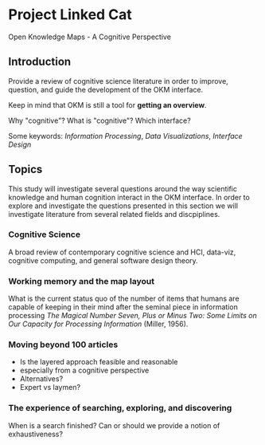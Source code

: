 # Project Linked Cat

Open Knowledge Maps - A Cognitive Perspective

## Introduction

Provide a review of cognitive science literature in order to improve, question, and guide the development of the OKM interface.

Keep in mind that OKM is still a tool for **getting an overview**.

Why "cognitive"?
What is "cognitive"?
Which interface?

Some keywords: *Information Processing*, *Data Visualizations*, *Interface Design*

## Topics

This study will investigate several questions around the way scientific knowledge and human cognition interact in the OKM interface. In order to explore and investigate the questions presented in this section we will investigate literature from several related fields and discpiplines.

### Cognitive Science

A broad review of contemporary cognitive science and HCI, data-viz, cognitive computing, and general software design theory.

### Working memory and the map layout

What is the current status quo of the number of items that humans are capable of keeping in their mind after the seminal piece in information processing *The Magical Number Seven, Plus or Minus Two: Some Limits on Our Capacity for Processing Information* (Miller, 1956).

### Moving beyond 100 articles

- Is the layered approach feasible and reasonable
- especially from a cognitive perspective
- Alternatives?
- Expert vs laymen?

### The experience of searching, exploring, and discovering

When is a search finished? Can or should we provide a notion of exhaustiveness?
